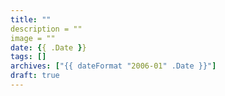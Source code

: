 ```yaml
---
title: ""
description = ""
image = ""
date: {{ .Date }}
tags: []
archives: ["{{ dateFormat "2006-01" .Date }}"]
draft: true
---
```


